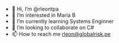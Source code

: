 - 👋 Hi, I’m @rleontpa
- 👀 I’m interested in Maria B
- 🌱 I’m currently learning Systems Enginner
- 💞️ I’m looking to collaborate on C#
- 📫 How to reach me rleon@globalrisk.pe

<!---
rleontpa/rleontpa is a ✨ special ✨ repository because its `README.md` (this file) appears on your GitHub profile.
You can click the Preview link to take a look at your changes.
--->
